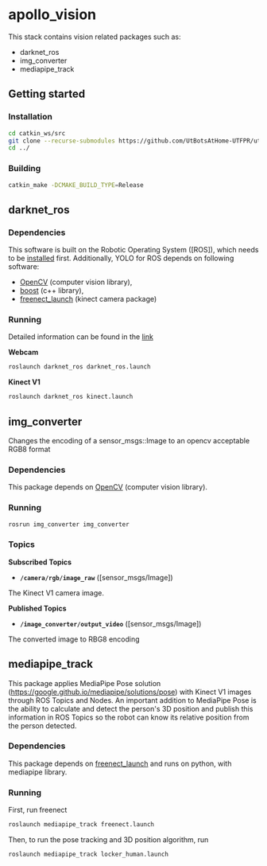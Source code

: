 # apollo_vision
This stack contains vision related packages such as:
- darknet_ros
- img_converter
- mediapipe_track

## Getting started
### Installation
```bash 
cd catkin_ws/src
git clone --recurse-submodules https://github.com/UtBotsAtHome-UTFPR/utbots_vision.git
cd ../
```

### Building
```bash
catkin_make -DCMAKE_BUILD_TYPE=Release
```

## darknet_ros
### Dependencies

This software is built on the Robotic Operating System ([ROS]), which needs to be [installed](http://wiki.ros.org) first. Additionally, YOLO for ROS depends on following software:

- [OpenCV](http://opencv.org/) (computer vision library),
- [boost](http://www.boost.org/) (c++ library),
- [freenect_launch](https://github.com/ros-drivers/freenect_stack) (kinect camera package)

### Running 
Detailed information can be found in the [link](https://github.com/gustavo-fardo/darknet_ros)

**Webcam**
```bash
roslaunch darknet_ros darknet_ros.launch
```

**Kinect V1**
```bash
roslaunch darknet_ros kinect.launch
```

## img_converter

Changes the encoding of a sensor_msgs::Image to an opencv acceptable RGB8 format

### Dependencies

This package depends on [OpenCV](http://opencv.org/) (computer vision library).

### Running
```bash
rosrun img_converter img_converter
```

### Topics

**Subscribed Topics**

- **`/camera/rgb/image_raw`** ([sensor_msgs/Image])

The Kinect V1 camera image.

**Published Topics**

- **`/image_converter/output_video`** ([sensor_msgs/Image])

The converted image to RBG8 encoding

## mediapipe_track

This package applies MediaPipe Pose solution (https://google.github.io/mediapipe/solutions/pose) with Kinect V1 images through ROS Topics and Nodes. An important addition to MediaPipe Pose is the ability to calculate and detect the person's 3D position and publish this information in ROS Topics so the robot can know its relative position from the person detected.

### Dependencies

This package depends on [freenect_launch](https://github.com/ros-drivers/freenect_stack) and runs on python, with mediapipe library.

### Running

First, run freenect
```bash
roslaunch mediapipe_track freenect.launch
```

Then, to run the pose tracking and 3D position algorithm, run 
```bash
roslaunch mediapipe_track locker_human.launch
```
